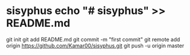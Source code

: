 # sisyphus echo "# sisyphus" >> README.md
git init
git add README.md
git commit -m "first commit"
git remote add origin https://github.com/Kamar00/sisyphus.git
git push -u origin master 
